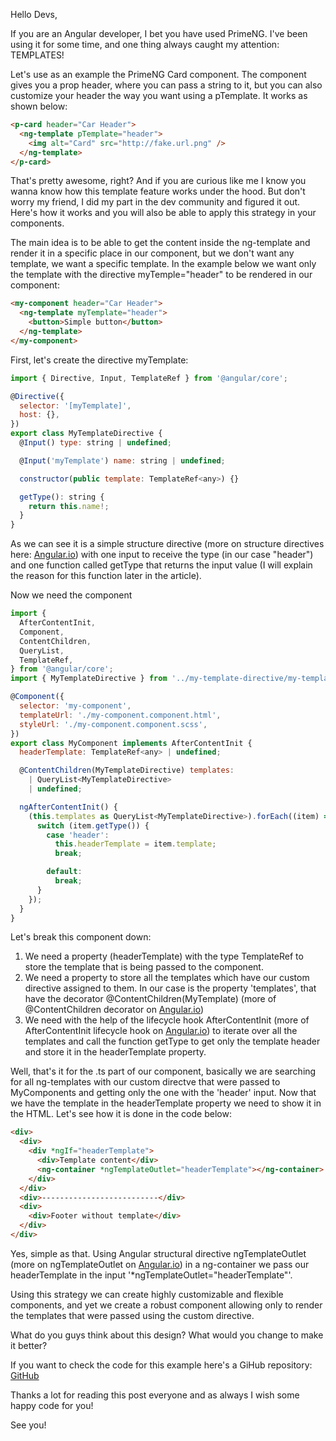 Hello Devs,

If you are an Angular developer, I bet you have used PrimeNG. I've been using it for some time, and one thing always caught my attention: TEMPLATES!

Let's use as an example the PrimeNG Card component. The component gives you a prop header, where you can pass a string to it, but you can also customize your header the way you want using a pTemplate. It works as shown below:

```html
<p-card header="Car Header">
  <ng-template pTemplate="header">
    <img alt="Card" src="http://fake.url.png" />
  </ng-template>
</p-card>
```

That's pretty awesome, right?
And if you are curious like me I know you wanna know how this template feature works under the hood. But don't worry my friend, I did my part in the dev community and figured it out. Here's how it works and you will also be able to apply this strategy in your components.

The main idea is to be able to get the content inside the ng-template and render it in a specific place in our component, but we don't want any template, we want a specific template. In the example below we want only the template with the directive myTemple="header" to be rendered in our component:

```html
<my-component header="Car Header">
  <ng-template myTemplate="header">
    <button>Simple button</button>
  </ng-template>
</my-component>
```

First, let's create the directive myTemplate:

```javascript
import { Directive, Input, TemplateRef } from '@angular/core';

@Directive({
  selector: '[myTemplate]',
  host: {},
})
export class MyTemplateDirective {
  @Input() type: string | undefined;

  @Input('myTemplate') name: string | undefined;

  constructor(public template: TemplateRef<any>) {}

  getType(): string {
    return this.name!;
  }
}
```

As we can see it is a simple structure directive (more on structure directives here: [Angular.io](https://angular.io/guide/structural-directives#creating-a-structural-directive)) with one input to receive the type (in our case "header") and one function called getType that returns the input value (I will explain the reason for this function later in the article).

Now we need the component <my-component></my-component>

```javascript
import {
  AfterContentInit,
  Component,
  ContentChildren,
  QueryList,
  TemplateRef,
} from '@angular/core';
import { MyTemplateDirective } from '../my-template-directive/my-template-directive';

@Component({
  selector: 'my-component',
  templateUrl: './my-component.component.html',
  styleUrl: './my-component.component.scss',
})
export class MyComponent implements AfterContentInit {
  headerTemplate: TemplateRef<any> | undefined;

  @ContentChildren(MyTemplateDirective) templates:
    | QueryList<MyTemplateDirective>
    | undefined;

  ngAfterContentInit() {
    (this.templates as QueryList<MyTemplateDirective>).forEach((item) => {
      switch (item.getType()) {
        case 'header':
          this.headerTemplate = item.template;
          break;

        default:
          break;
      }
    });
  }
}
```

Let's break this component down:

1. We need a property (headerTemplate) with the type TemplateRef to store the template that is being passed to the component.
2. We need a property to store all the templates which have our custom directive assigned to them. In our case is the property 'templates', that have the decorator @ContentChildren(MyTemplate) (more of @ContentChildren decorator on [Angular.io](https://angular.io/api/core/ContentChildren))
3. We need with the help of the lifecycle hook AfterContentInit (more of AfterContentInit lifecycle hook on [Angular.io](https://angular.io/api/core/AfterContentInit)) to iterate over all the templates and call the function getType to get only the template header and store it in the headerTemplate property.

Well, that's it for the .ts part of our component, basically we are searching for all ng-templates with our custom directve that were passed to MyComponents and getting only the one with the 'header' input. Now that we have the template in the headerTemplate property we need to show it in the HTML. Let's see how it is done in the code below:

```html
<div>
  <div>
    <div *ngIf="headerTemplate">
      <div>Template content</div>
      <ng-container *ngTemplateOutlet="headerTemplate"></ng-container>
    </div>
  </div>
  <div>--------------------------</div>
  <div>
    <div>Footer without template</div>
  </div>
</div>
```

Yes, simple as that. Using Angular structural directive ngTemplateOutlet (more on ngTemplateOutlet on [Angular.io](https://angular.io/api/common/NgTemplateOutlet)) in a ng-container we pass our headerTemplate in the input '\*ngTemplateOutlet="headerTemplate"'.

Using this strategy we can create highly customizable and flexible components, and yet we create a robust component allowing only to render the templates that were passed using the custom directive.

What do you guys think about this design?
What would you change to make it better?

If you want to check the code for this example here's a GiHub repository: [GitHub](https://github.com/CaioRagazzi/mastering-angular-templates)

Thanks a lot for reading this post everyone and as always I wish some happy code for you!

See you!
